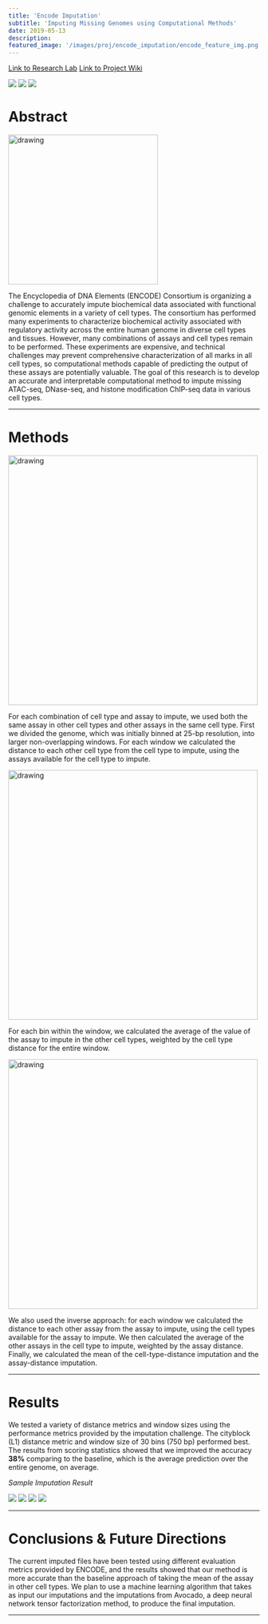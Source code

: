 ```yaml
---
title: 'Encode Imputation'
subtitle: 'Imputing Missing Genomes using Computational Methods'
date: 2019-05-13
description: 
featured_image: '/images/proj/encode_imputation/encode_feature_img.png'
---
```


<a href="http://mahonylab.org/" class="button button--small">Link to Research Lab</a>
<a href="https://www.synapse.org/#!Synapse:syn17083203/wiki/587192" class="button button-small">Link to Project Wiki</a>

<div class="gallery" data-columns="2">
	<img src="/images/proj/encode_imputation/Fig2-DataCube.PNG">
	<img src="/images/proj/encode_imputation/Fig1-SignalTrack.PNG">
    <img src="/images/proj/encode_imputation/ChIPseq.jpg">
</div>

# Abstract
<img src="/images/proj/encode_imputation/ecos_logo.png" alt="drawing" width="300"/>

The Encyclopedia of DNA Elements (ENCODE) Consortium is organizing a challenge to accurately impute biochemical data associated with functional genomic elements in a variety of cell types. The consortium has performed many experiments to characterize biochemical activity associated with regulatory activity across the entire human genome in diverse cell types and tissues. However, many combinations of assays and cell types remain to be performed. These experiments are expensive, and technical challenges may prevent comprehensive characterization of all marks in all cell types, so computational methods capable of predicting the output of these assays are potentially valuable. The goal of this research is to develop an accurate and interpretable computational method to impute missing ATAC-seq, DNase-seq, and histone modification ChIP-seq data in various cell types.

------------

# Methods
<img src="/images/proj/encode_imputation/algorithm_pipeline_4_with_shadow.png" alt="drawing" width="500"/>

For each combination of cell type and assay to impute, we used both the same assay in other cell types and other assays in the same cell type. First we divided the genome, which was initially binned at 25-bp resolution, into larger non-overlapping windows. For each window we calculated the distance to each other cell type from the cell type to impute, using the assays available for the cell type to impute. 

<img src="/images/proj/encode_imputation/equation_highres.png" alt="drawing" width="500"/>

For each bin within the window, we calculated the average of the value of the assay to impute in the other cell types, weighted by the cell type distance for the entire window. 

<img src="/images/proj/encode_imputation/pipeline_diagram_shadow.png" alt="drawing" width="500"/>

We also used the inverse approach: for each window we calculated the distance to each other assay from the assay to impute, using the cell types available for the assay to impute. We then calculated the average of the other assays in the cell type to impute, weighted by the assay distance. Finally, we calculated the mean of the cell-type-distance imputation and the assay-distance imputation. 

------------

# Results
We tested a variety of distance metrics and window sizes using the performance metrics provided by the imputation challenge. The cityblock (L1) distance metric and window size of 30 bins  (750 bp) performed best. The results from scoring statistics showed that we improved the accuracy **38%** comparing to the baseline, which is the average prediction over the entire genome, on average. 

*Sample Imputation Result*

<div class="gallery" data-columns="2">
	<img src="/images/proj/encode_imputation/genome_imputation/valid_impute_C31M25.png">
	<img src="/images/proj/encode_imputation/genome_imputation/valid_impute_C34M02.png">
    <img src="/images/proj/encode_imputation/genome_imputation/valid_impute_C36M18.png">
	<img src="/images/proj/encode_imputation/genome_imputation/valid_impute_C45M22.png">
</div>

------------

# Conclusions & Future Directions
The current imputed files have been tested using different evaluation metrics provided by ENCODE, and the results showed that our method is more accurate than the baseline approach of taking the mean of the assay in other cell types. 
We plan to use a machine learning algorithm that takes as input our imputations and the imputations from Avocado, a deep neural network  tensor factorization method, to produce the final imputation. 

------------
